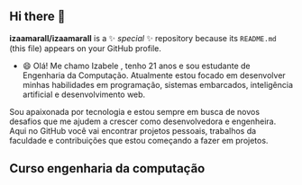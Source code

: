 ## Hi there 👋

**izaamarall/izaamarall** is a ✨ _special_ ✨ repository because its `README.md` (this file) appears on your GitHub profile.

- 😄
Olá! Me chamo Izabele , tenho 21 anos e sou estudante de Engenharia da Computação. Atualmente estou focado em desenvolver minhas habilidades em programação, sistemas embarcados, inteligência artificial e desenvolvimento web.

Sou apaixonada por tecnologia e estou sempre em busca de novos desafios que me ajudem a crescer como desenvolvedora e engenheira. Aqui no GitHub você vai encontrar projetos pessoais, trabalhos da faculdade e contribuições que estou começando a fazer em projetos.

<h2>Curso engenharia da computação</h2>
